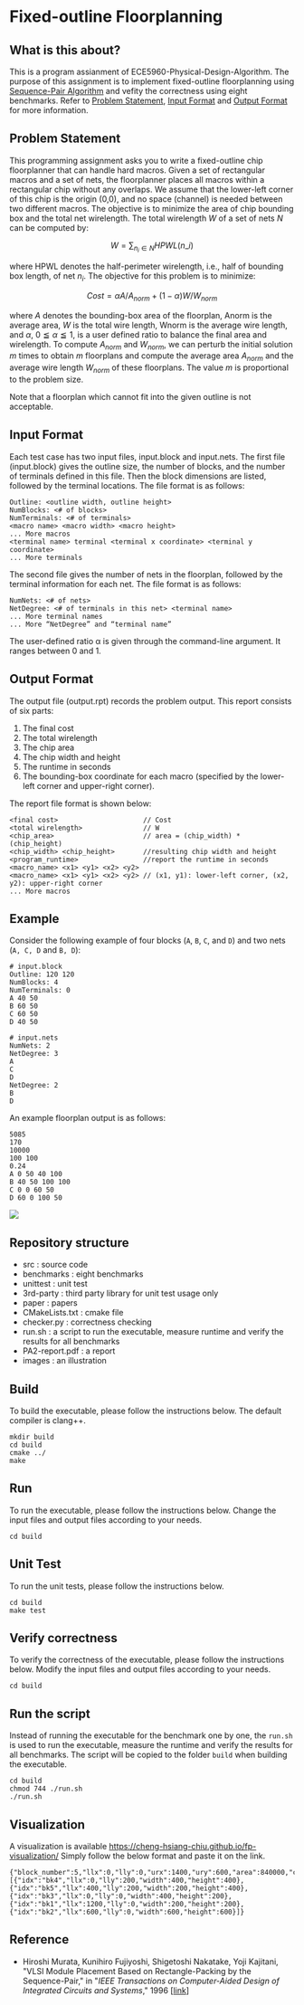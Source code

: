 # Fixed-outline Floorplanning


## What is this about?
This is a program assianment of ECE5960-Physical-Design-Algorithm.
The purpose of this assignment is to implement fixed-outline floorplanning using [Sequence-Pair Algorithm](./paper/VLSI_Module_Placement_Based_on_Rectangle-Packing_by_the_Sequence-Pair.pdf)
and vefity the correctness using eight benchmarks.
Refer to [Problem Statement](https://github.com/cheng-hsiang-chiu/ECE5960-Physical-Design-Algorithm/blob/master/PA2/README.md#problem-statement),
[Input Format](https://github.com/cheng-hsiang-chiu/ECE5960-Physical-Design-Algorithm/blob/master/PA2/README.md#input-format) and [Output Format](https://github.com/cheng-hsiang-chiu/ECE5960-Physical-Design-Algorithm/blob/master/PA2/README.md#output-format)
for more information.

## Problem Statement
This programming assignment asks you to write a fixed-outline chip floorplanner that can handle hard macros. Given a set of rectangular macros and a set of nets, the floorplanner places all macros within a rectangular chip without any overlaps. We assume that the lower-left corner of this chip is the origin (0,0), and no space (channel) is needed between two different macros. The objective is to minimize the area of chip bounding box and the total net wirelength. The total wirelength $W$ of a set of nets $N$ can be computed by:

$$
W = \sum_{n_i \in N} HPWL(n\_i)
$$

where HPWL denotes the half-perimeter wirelength, i.e., half of bounding box length, of net $n_i$. The objective for this problem is to minimize:

$$
Cost = \alpha A/A_{norm} + (1 - \alpha) W/W_{norm}
$$

where $A$ denotes the bounding-box area of the floorplan, Anorm is the average area, $W$ is the total wire length, Wnorm is the average wire length, and $\alpha$, $0 ≦ \alpha ≦ 1$, is a user defined ratio to balance the final area and wirelength. To compute $A_{norm}$ and $W_{norm}$, we can perturb the initial solution $m$ times to obtain $m$ floorplans and compute the average area $A_{norm}$ and the average wire length $W_{norm}$ of these floorplans. The value $m$ is proportional to the problem size. 

Note that a floorplan which cannot fit into the given outline is not acceptable.

## Input Format

Each test case has two input files, input.block and input.nets. The first file (input.block) gives the outline size, the number of blocks, and the number of terminals defined in this file. Then the block dimensions are listed, followed by the terminal locations. The file format is as follows:

```text
Outline: <outline width, outline height> 
NumBlocks: <# of blocks> 
NumTerminals: <# of terminals>
<macro name> <macro width> <macro height> 
... More macros
<terminal name> terminal <terminal x coordinate> <terminal y coordinate> 
... More terminals
```

The second file gives the number of nets in the floorplan, followed by the terminal information for each net. The file format is as follows:

```text
NumNets: <# of nets>
NetDegree: <# of terminals in this net> <terminal name>
... More terminal names
... More “NetDegree” and “terminal name”
```

The user-defined ratio α is given through the command-line argument. It ranges between 0 and 1.

## Output Format

The output file (output.rpt) records the problem output. This report consists of six parts: 
  1. The final cost
  2. The total wirelength
  3. The chip area
  4. The chip width and height
  5. The runtime in seconds
  6. The bounding-box coordinate for each macro (specified by the lower-left corner and upper-right corner). 

The report file format is shown below:


```text
<final cost>                     // Cost 
<total wirelength>               // W
<chip_area>                      // area = (chip_width) * (chip_height)
<chip_width> <chip_height>       //resulting chip width and height
<program_runtime>                //report the runtime in seconds
<macro_name> <x1> <y1> <x2> <y2> 
<macro_name> <x1> <y1> <x2> <y2> // (x1, y1): lower-left corner, (x2, y2): upper-right corner 
... More macros
```

## Example

Consider the following example of four blocks (`A`, `B`, `C`, and `D`) and two nets (`A, C, D` and `B, D`):

```text
# input.block
Outline: 120 120 
NumBlocks: 4 
NumTerminals: 0 
A 40 50
B 60 50 
C 60 50 
D 40 50
```

```text
# input.nets
NumNets: 2 
NetDegree: 3 
A
C
D 
NetDegree: 2 
B
D
```

An example floorplan output is as follows:

```
5085 
170 
10000 
100 100 
0.24
A 0 50 40 100 
B 40 50 100 100 
C 0 0 60 50 
D 60 0 100 50
```

![](images/example.png)




## Repository structure
- src : source code
- benchmarks : eight benchmarks
- unittest : unit test
- 3rd-party : third party library for unit test usage only
- paper : papers
- CMakeLists.txt : cmake file
- checker.py : correctness checking
- run.sh : a script to run the executable, measure runtime and verify the results for all benchmarks
- PA2-report.pdf : a report
- images : an illustration

## Build
To build the executable, please follow the instructions below. The default compiler is clang++.
```
mkdir build
cd build
cmake ../
make
```

## Run
To run the executable, please follow the instructions below.
Change the input files and output files according to your needs.
```
cd build
```

## Unit Test
To run the unit tests, please follow the instructions below.
```
cd build
make test
```

## Verify correctness
To verify the correctness of the executable, please follow the instructions below.
Modify the input files and output files according to your needs.
```
cd build
```

## Run the script
Instead of running the executable for the benchmark one by one,
the `run.sh` is used to run the executable, measure the runtime and verify the results for all benchmarks.
The script will be copied to the folder `build` when building the executable.
```
cd build
chmod 744 ./run.sh
./run.sh
```

## Visualization
A visualization is available https://cheng-hsiang-chiu.github.io/fp-visualization/
Simply follow the below format and paste it on the link.
```
{"block_number":5,"llx":0,"lly":0,"urx":1400,"ury":600,"area":840000,"coordinates":[{"idx":"bk4","llx":0,"lly":200,"width":400,"height":400},{"idx":"bk5","llx":400,"lly":200,"width":200,"height":400},{"idx":"bk3","llx":0,"lly":0,"width":400,"height":200},{"idx":"bk1","llx":1200,"lly":0,"width":200,"height":200},{"idx":"bk2","llx":600,"lly":0,"width":600,"height":600}]}
```


## Reference
- Hiroshi Murata, Kunihiro Fujiyoshi, Shigetoshi Nakatake, Yoji Kajitani, "VLSI Module Placement Based on Rectangle-Packing by the Sequence-Pair," in "*IEEE Transactions on Computer-Aided Design of Integrated Circuits and Systems*," 1996 [[link](./paper/VLSI_Module_Placement_Based_on_Rectangle-Packing_by_the_Sequence-Pair.pdf)]
